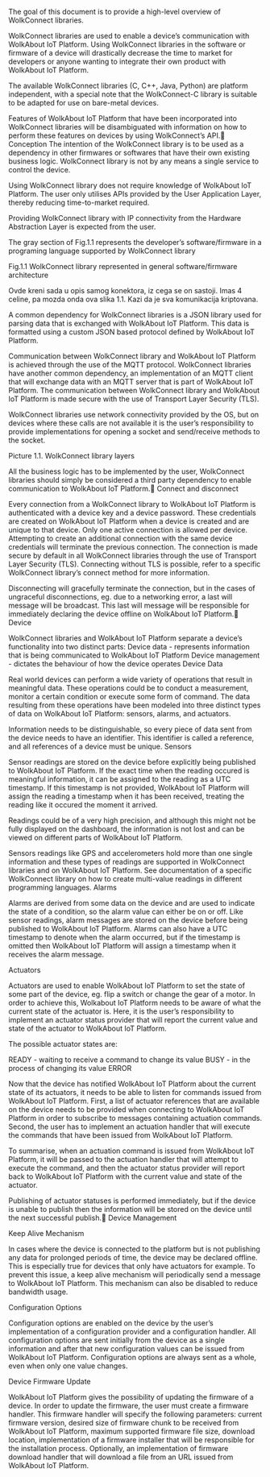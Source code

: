 The goal of this document is to provide a high-level overview of WolkConnect libraries.

WolkConnect libraries are used to enable a device’s communication with WolkAbout IoT Platform.
Using WolkConnect libraries in the software or firmware of a device will drastically decrease the time to market for developers or anyone wanting to integrate their own product with WolkAbout IoT Platform.

The available WolkConnect libraries (C, C++, Java, Python) are platform independent, with a special note that the WolkConnect-C library is suitable to be adapted for use on bare-metal devices.

Features of WolkAbout IoT Platform that have been incorporated into WolkConnect libraries will be disambiguated with information on how to perform these features on devices by using WolkConnect’s API.
Conception
The intention of the WolkConnect library is to be used as a dependency in other firmwares or softwares that have their own existing business logic. 
WolkConnect library is not by any means a single service to control the device.

Using WolkConnect library does not require knowledge of WolkAbout IoT Platform. 
The user only utilises APIs provided by the User Application Layer, thereby reducing time-to-market required. 

Providing WolkConnect library with IP connectivity from the Hardware Abstraction Layer is expected from the user.

The gray section of Fig.1.1  represents the developer’s software/firmware in a programing language supported by WolkConnect library

Fig.1.1 WolkConnect library represented in general software/firmware architecture

Ovde kreni sada u opis samog konektora, iz cega se on sastoji. Imas 4 celine, pa mozda onda ova slika 1.1. Kazi da je sva komunikacija kriptovana.

A common dependency for WolkConnect libraries is a JSON library used for parsing data that is exchanged with WolkAbout IoT Platform. This data is formatted using a custom JSON based protocol defined by WolkAbout IoT Platform.

Communication between WolkConnect library and WolkAbout IoT Platform is achieved through the use of the MQTT protocol. WolkConnect libraries have another common dependency, an implementation of an MQTT client that will exchange data with an MQTT server that is part of WolkAbout IoT Platform. 
The communication between WolkConnect library and WolkAbout IoT Platform is made secure with the use of Transport Layer Security (TLS).

WolkConnect libraries use network connectivity provided by the OS, but on devices where these calls are not available it is the user’s responsibility to provide implementations for opening a socket and send/receive methods to the socket.


Picture 1.1. WolkConnect library layers

All the business logic has to be implemented by the user, WolkConnect libraries should simply be considered a third party dependency to enable communication to WolkAbout IoT Platform.
Connect and disconnect

Every connection from a WolkConnect library to WolkAbout IoT Platform is authenticated with a device key and a device password. These credentials are created on WolkAbout IoT Platform when a device is created and are unique to that device. Only one active connection is allowed per device.
Attempting to create an additional connection with the same device credentials will terminate the previous connection. The connection is made secure by default in all WolkConnect libraries through the use of Transport Layer Security (TLS). Connecting without TLS is possible, refer to a specific WolkConnect library’s connect method for more information.

Disconnecting will gracefully terminate the connection, but in the cases of ungraceful disconnections, eg. due to a networking error, a last will message will be broadcast. This last will message will be responsible for immediately declaring the device offline on WolkAbout IoT Platform.
Device

WolkConnect libraries and WolkAbout IoT Platform separate a device’s functionality into two distinct parts:
Device data - represents information that is being communicated to WolkAbout IoT Platform
Device management - dictates the behaviour of how the device operates
Device Data

Real world devices can perform a wide variety of operations that result in meaningful data. These operations could be to conduct a measurement, monitor a certain condition or execute some form of command. The data resulting from these operations have been modeled into three distinct types of data on WolkAbout IoT Platform: sensors, alarms, and actuators.

Information needs to be distinguishable, so every piece of data sent from the device needs to have an identifier. This identifier is called a reference, and all references of a device must be unique.
Sensors

Sensor readings are stored on the device before explicitly being published to WolkAbout IoT Platform. If the exact time when the reading occured is meaningful information, it can be assigned to the reading as a UTC timestamp. If this timestamp is not provided, WolkAbout IoT Platform will assign the reading a timestamp when it has been received, treating the reading like it occured the moment it arrived.

Readings could be of a very high precision, and although this might not be fully displayed on the dashboard, the information is not lost and can be viewed on different parts of WolkAbout IoT Platform.

Sensors readings like GPS and accelerometers hold more than one single information and these types of readings are supported in WolkConnect libraries and on WolkAbout IoT Platform.
See documentation of a specific WolkConnect library on how to create multi-value readings in different programming languages.
Alarms

Alarms are derived from some data on the device and are used to indicate the state of a condition, so the alarm value can either be on or off. Like sensor readings, alarm messages are stored on the device before being published to WolkAbout IoT Platform. Alarms can also have a UTC timestamp to denote when the alarm occurred, but if the timestamp is omitted then WolkAbout IoT Platform will assign a timestamp when it receives the alarm message.

Actuators

Actuators are used to enable WolkAbout IoT Platform to set the state of some part of the device, eg. flip a switch or change the gear of a motor.
In order to achieve this, Wolkabout IoT Platform needs to be aware of what the current state of the actuator is. Here, it is the user’s responsibility to implement an actuator status provider that will report the current value and state of the actuator to WolkAbout IoT Platform.

The possible actuator states are:

READY - waiting to receive a command to change its value
BUSY - in the process of changing its value
ERROR

Now that the device has notified WolkAbout IoT Platform about the current state of its actuators, it needs to be able to listen for commands issued from WolkAbout IoT Platform.
First, a list of actuator references that are available on the device needs to be provided when connecting to WolkAbout IoT Platform in order to subscribe to messages containing actuation commands.
Second, the user has to implement an actuation handler that will execute the commands that have been issued from WolkAbout IoT Platform.

To summarise, when an actuation command is issued from WolkAbout IoT Platform, it will be passed to the actuation handler that will attempt to execute the command, and then the actuator status provider will report back to WolkAbout IoT Platform with the current value and state of the actuator.

Publishing of actuator statuses is performed immediately, but if the device is unable to publish then the information will be stored on the device until the next successful publish.
Device Management


Keep Alive Mechanism

In cases where the device is connected to the platform but is not publishing any data for prolonged periods of time, the device may be declared offline. This is especially true for devices that only have actuators for example. To prevent this issue, a keep alive mechanism will periodically send a message to WolkAbout IoT Platform. This mechanism can also be disabled to reduce bandwidth usage.

Configuration Options

Configuration options are enabled on the device by the user’s implementation of a configuration provider and a configuration handler. All configuration options are sent initially from the device as a single information and after that new configuration values can be issued from WolkAbout IoT Platform. Configuration options are always sent as a whole, even when only one value changes.

Device Firmware Update

WolkAbout IoT Platform gives the possibility of updating the firmware of a device. In order to update the firmware, the user must create a firmware handler.
This firmware handler will specify the following parameters:
current firmware version,
desired size of firmware chunk to be received from WolkAbout IoT Platform,
maximum supported firmware file size,
download location,
implementation of a firmware installer that will be responsible for the installation process.
Optionally, an implementation of firmware download handler that will download a file from an URL issued from WolkAbout IoT Platform.
